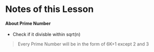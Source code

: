 # Notes of this Lesson

#### About Prime Number
- Check if it divisble within sqrt(n)
>Every Prime Number will be in the form of 6K+1 except 2 and 3

